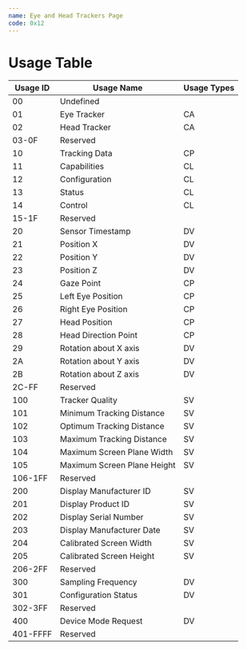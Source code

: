 ```yaml
---
name: Eye and Head Trackers Page
code: 0x12
---
```

# Usage Table

| Usage ID | Usage Name                  | Usage Types |
|----------|-----------------------------|-------------|
| 00       | Undefined                   |             |
| 01       | Eye  Tracker                | CA          |
| 02       | Head  Tracker               | CA          |
| 03-0F    | Reserved                    |             |
| 10       | Tracking  Data              | CP          |
| 11       | Capabilities                | CL          |
| 12       | Configuration               | CL          |
| 13       | Status                      | CL          |
| 14       | Control                     | CL          |
| 15-1F    | Reserved                    |             |
| 20       | Sensor Timestamp            | DV          |
| 21       | Position X                  | DV          |
| 22       | Position Y                  | DV          |
| 23       | Position Z                  | DV          |
| 24       | Gaze  Point                 | CP          |
| 25       | Left  Eye  Position         | CP          |
| 26       | Right  Eye  Position        | CP          |
| 27       | Head  Position              | CP          |
| 28       | Head  Direction  Point      | CP          |
| 29       | Rotation about X axis       | DV          |
| 2A       | Rotation about Y axis       | DV          |
| 2B       | Rotation about Z axis       | DV          |
| 2C-FF    | Reserved                    |             |
| 100      | Tracker Quality             | SV          |
| 101      | Minimum Tracking Distance   | SV          |
| 102      | Optimum Tracking Distance   | SV          |
| 103      | Maximum Tracking Distance   | SV          |
| 104      | Maximum Screen Plane Width  | SV          |
| 105      | Maximum Screen Plane Height | SV          |
| 106-1FF  | Reserved                    |             |
| 200      | Display Manufacturer ID     | SV          |
| 201      | Display Product ID          | SV          |
| 202      | Display Serial Number       | SV          |
| 203      | Display Manufacturer Date   | SV          |
| 204      | Calibrated Screen Width     | SV          |
| 205      | Calibrated Screen Height    | SV          |
| 206-2FF  | Reserved                    |             |
| 300      | Sampling Frequency          | DV          |
| 301      | Configuration Status        | DV          |
| 302-3FF  | Reserved                    |             |
| 400      | Device Mode Request         | DV          |
| 401-FFFF | Reserved                    |             |
